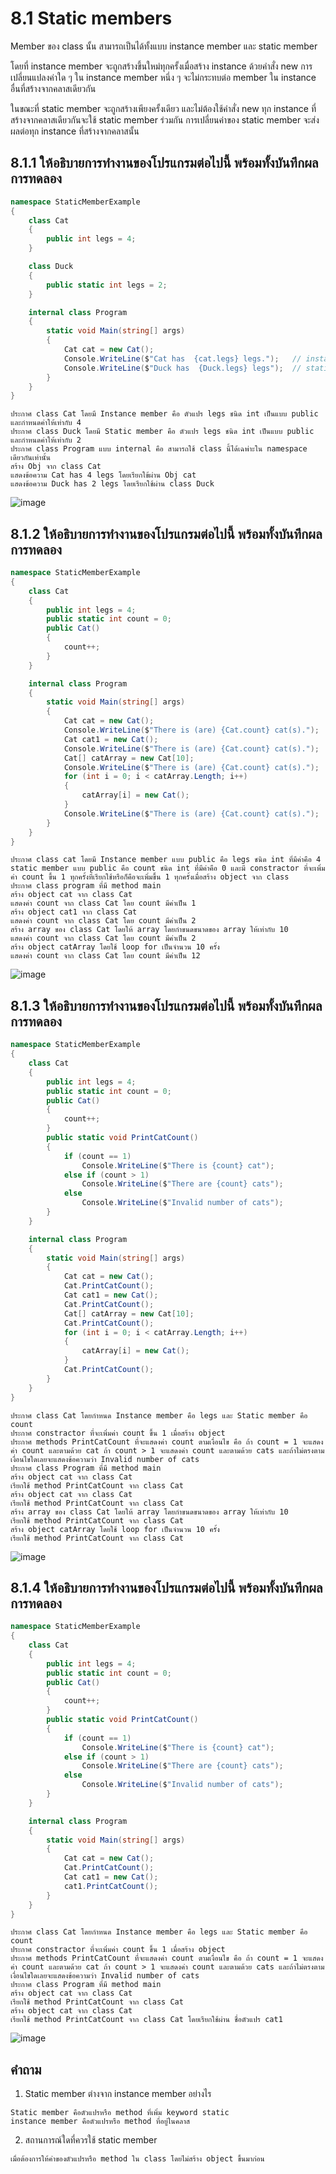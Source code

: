 # 8.1 Static members

Member ของ class นั้น สามารถเป็นได้ทั้งแบบ instance member และ static member 

โดยที่ instance member จะถูกสร้างขึ้นใหม่ทุกครั้งเมื่อสร้าง instance ด้วยคำสั่ง new การเปลี่ยนแปลงค่าใด ๆ ใน instance member หนึ่ง ๆ จะไม่กระทบต่อ member ใน instance อื่นที่สร้างจากคลาสเดียวกัน 

ในขณะที่ static member จะถูกสร้างเพียงครั้งเดียว และไม่ต้องใช้คำสั่ง new 
ทุก instance ที่สร้างจากคลาสเดียวกันจะใช้ static member ร่วมกัน การเปลี่ยนค่าของ static member จะส่งผลต่อทุก instance ที่สร้างจากคลาสนั้น


## 8.1.1 ให้อธิบายการทำงานของโปรแกรมต่อไปนี้ พร้อมทั้งบันทึกผลการทดลอง
```cs
namespace StaticMemberExample
{
    class Cat
    {
        public int legs = 4;
    }

    class Duck
    {
        public static int legs = 2;
    }

    internal class Program
    {
        static void Main(string[] args)
        {
            Cat cat = new Cat();
            Console.WriteLine($"Cat has  {cat.legs} legs.");   // instance member
            Console.WriteLine($"Duck has  {Duck.legs} legs");  // static member
        }
    }
}

```
```
ประกาศ class Cat โดยมี Instance member คือ ตัวแปร legs ชนิด int เป็นแบบ public และกำหนดค่าให้เท่ากับ 4
ประกาศ class Duck โดยมี Static member คือ ตัวแปร legs ชนิด int เป็นแบบ public และกำหนดค่าให้เท่ากับ 2
ประกาศ class Program แบบ internal คือ สามารถใช้ class นี้ได้เฉพ่าะใน namespace เดียวกันเท่านั้น
สร้าง Obj จาก class Cat
แสดงข้อความ Cat has 4 legs โดยเรียกใข้ผ่าน Obj cat
แสดงข้อความ Duck has 2 legs โดยเรียกใช้ผ่าน class Duck
```

![image](https://user-images.githubusercontent.com/115066356/236388922-cdea8066-ebba-437e-a9ab-a89ee9dd1ca7.png)


## 8.1.2 ให้อธิบายการทำงานของโปรแกรมต่อไปนี้ พร้อมทั้งบันทึกผลการทดลอง
```cs
namespace StaticMemberExample
{
    class Cat
    {
        public int legs = 4;
        public static int count = 0;
        public Cat()
        {
            count++;
        }
    }

    internal class Program
    {
        static void Main(string[] args)
        {
            Cat cat = new Cat();
            Console.WriteLine($"There is (are) {Cat.count} cat(s).");
            Cat cat1 = new Cat();
            Console.WriteLine($"There is (are) {Cat.count} cat(s).");
            Cat[] catArray = new Cat[10];
            Console.WriteLine($"There is (are) {Cat.count} cat(s).");
            for (int i = 0; i < catArray.Length; i++)
            {
                catArray[i] = new Cat();
            }
            Console.WriteLine($"There is (are) {Cat.count} cat(s).");
        }
    }
}

```
```
ประกาศ class cat โดยมี Instance member แบบ public คือ legs ชนิด int ที่มีค่าคือ 4 static member แบบ public คือ count ชนิด int ที่มีค่าคือ 0 และมี constractor ที่จะเพิ่มค่า count ขึ้น 1 ทุกครั้งที่เรียกใช้หรือก็คือจะเพิ่มขึ้น 1 ทุกครั้งเมื่อสร้าง object จาก class
ประกาศ class program ที่มี method main
สร้าง object cat จาก class Cat
แสดงค่า count จาก class Cat โดย count มีค่าเป็น 1
สร้าง object cat1 จาก class Cat
แสดงค่า count จาก class Cat โดย count มีค่าเป็น 2
สร้าง array ของ class Cat โดยให้ array โดยกำขนดขนาดของ array ให้เท่ากับ 10
แสดงค่า count จาก class Cat โดย count มีค่าเป็น 2
สร้าง object catArray โดยใช้ loop for เป็นจำนวน 10 ครั้ง
แสดงค่า count จาก class Cat โดย count มีค่าเป็น 12
```

![image](https://user-images.githubusercontent.com/115066356/236389307-f6f467bb-78af-4ad5-b7b6-03942980b395.png)


## 8.1.3 ให้อธิบายการทำงานของโปรแกรมต่อไปนี้ พร้อมทั้งบันทึกผลการทดลอง

```cs
namespace StaticMemberExample
{
    class Cat
    {
        public int legs = 4;
        public static int count = 0;
        public Cat()
        {
            count++;
        }
        public static void PrintCatCount()
        {
            if (count == 1)
                Console.WriteLine($"There is {count} cat");
            else if (count > 1)
                Console.WriteLine($"There are {count} cats");
            else
                Console.WriteLine($"Invalid number of cats");
        }
    }

    internal class Program
    {
        static void Main(string[] args)
        {
            Cat cat = new Cat();
            Cat.PrintCatCount();
            Cat cat1 = new Cat();
            Cat.PrintCatCount();
            Cat[] catArray = new Cat[10];
            Cat.PrintCatCount();
            for (int i = 0; i < catArray.Length; i++)
            {
                catArray[i] = new Cat();
            }
            Cat.PrintCatCount();
        }
    }
}
```
```
ประกาศ class Cat โดยกำหนด Instance member คือ legs และ Static member คือ count
ประกาศ constractor ที่จะเพิ่มค่า count ขึ้น 1 เมื่อสร้าง object
ประกาศ methods PrintCatCount ที่จะแสดงค่า count ตามเงื่อนไข คือ ถ้า count = 1 จะแสดงค่า count และตามด้วย cat ถ้า count > 1 จะแสดงค่า count และตามด้วย cats และถ้าไม่ตรงตามเงื่อนไขใดเลยจะแสดงข้อความว่า Invalid number of cats
ประกาศ class Program ที่มี method main
สร้าง object cat จาก class Cat
เรียกใช้ method PrintCatCount จาก class Cat
สร้าง object cat จาก class Cat
เรียกใช้ method PrintCatCount จาก class Cat
สร้าง array ของ class Cat โดยให้ array โดยกำขนดขนาดของ array ให้เท่ากับ 10
เรียกใช้ method PrintCatCount จาก class Cat
สร้าง object catArray โดยใช้ loop for เป็นจำนวน 10 ครั้ง
เรียกใช้ method PrintCatCount จาก class Cat
```

![image](https://user-images.githubusercontent.com/115066356/236389523-51936910-c4f2-4359-b3fc-4a0dce9674ae.png)


## 8.1.4 ให้อธิบายการทำงานของโปรแกรมต่อไปนี้ พร้อมทั้งบันทึกผลการทดลอง

```cs
namespace StaticMemberExample
{
    class Cat
    {
        public int legs = 4;
        public static int count = 0;
        public Cat()
        {
            count++;
        }
        public static void PrintCatCount()
        {
            if (count == 1)
                Console.WriteLine($"There is {count} cat");
            else if (count > 1)
                Console.WriteLine($"There are {count} cats");
            else
                Console.WriteLine($"Invalid number of cats");
        }
    }

    internal class Program
    {
        static void Main(string[] args)
        {
            Cat cat = new Cat();
            Cat.PrintCatCount();
            Cat cat1 = new Cat();
            cat1.PrintCatCount();
        }
    }
}
```
```
ประกาศ class Cat โดยกำหนด Instance member คือ legs และ Static member คือ count
ประกาศ constractor ที่จะเพิ่มค่า count ขึ้น 1 เมื่อสร้าง object
ประกาศ methods PrintCatCount ที่จะแสดงค่า count ตามเงื่อนไข คือ ถ้า count = 1 จะแสดงค่า count และตามด้วย cat ถ้า count > 1 จะแสดงค่า count และตามด้วย cats และถ้าไม่ตรงตามเงื่อนไขใดเลยจะแสดงข้อความว่า Invalid number of cats
ประกาศ class Program ที่มี method main
สร้าง object cat จาก class Cat
เรียกใช้ method PrintCatCount จาก class Cat
สร้าง object cat จาก class Cat
เรียกใช้ method PrintCatCount จาก class Cat โดยเรียกใช้ผ่าน ชื่อตัวแปร cat1
```
![image](https://user-images.githubusercontent.com/115066356/236389738-f98b3054-5aa2-46c8-8aeb-1d4ee7ba7d17.png)



## คำถาม

1. Static member ต่างจาก instance member  อย่างไร
```
Static member คือตัวแปรหรือ method ที่เพิ่ม keyword static
instance member คือตัวแปรหรือ method ที่อยู่ในคลาส
```
2. สถานการณ์ใดที่ควรใช้ static member
```
เมื่อต้องการให้ค่าของตัวแปรหรือ method ใน class โดยไม่สร้าง object ขึ้นมาก่อน
```


